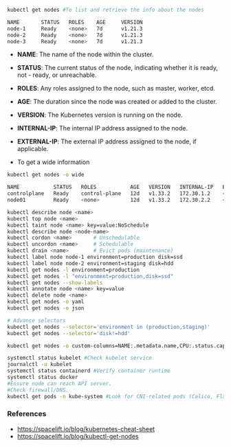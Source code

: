 ```bash
kubectl get nodes #To list and retrieve the info about the nodes
```
```bash
NAME       STATUS   ROLES    AGE     VERSION
node-1     Ready    <none>   7d      v1.21.3
node-2     Ready    <none>   7d      v1.21.3
node-3     Ready    <none>   7d      v1.21.3
```
- **NAME**: The name of the node within the cluster.

- **STATUS**: The current status of the node, indicating whether it is ready, not - ready, or unreachable.

- **ROLES**: Any roles assigned to the node, such as master, worker, etcd.

- **AGE**: The duration since the node was created or added to the cluster.

- **VERSION**: The Kubernetes version is running on the node.

- **INTERNAL-IP**: The internal IP address assigned to the node.

- **EXTERNAL-IP**: The external IP address assigned to the node, if applicable.

* To get a wide information
```bash
kubectl get nodes -o wide
```
```bash
NAME           STATUS   ROLES           AGE   VERSION   INTERNAL-IP   EXTERNAL-IP   OS-IMAGE             KERNEL-VERSION     CONTAINER-RUNTIME
controlplane   Ready    control-plane   12d   v1.33.2   172.30.1.2    <none>        Ubuntu 24.04.3 LTS   6.8.0-51-generic   containerd://1.7.27
node01         Ready    <none>          12d   v1.33.2   172.30.2.2    <none>        Ubuntu 24.04.3 LTS   6.8.0-51-generic   containerd://1.7.27
```

```bash
kubectl describe node <name>
kubectl top node <name>
kubectl taint node <name> key=value:NoSchedule
kubectl describe node <node-name>
kubectl cordon <name>       # Unschedulable
kubectl uncordon <name>     # Schedulable
kubectl drain <name>        # Evict pods (maintenance)
kubectl label node node-1 environment=production disk=ssd
kubectl label node node-2 environment=staging disk=hdd
kubectl get nodes -l environment=production
kubectl get nodes -l "environment=production,disk=ssd"
kubectl get nodes --show-labels
kubectl annotate node <name> key=value
kubectl delete node <name>
kubectl get nodes -o yaml
kubectl get nodes -o json

# Advance selectors
kubectl get nodes --selector='environment in (production,staging)'
kubectl get nodes --selector='disk!=hdd'
```


```bash
kubectl get nodes -o custom-columns=NAME:.metadata.name,CPU:.status.capacity.cpu,MEMORY:.status.capacity.memory
```
```bash
systemctl status kubelet #Check kubelet service
journalctl -u kubelet
systemctl status containerd #Verify container runtime
systemctl status docker
#Ensure node can reach API server.
#Check firewall/DNS.
kubectl get pods -n kube-system #Look for CNI-related pods (Calico, Flannel, etc.).
```

### References
- https://spacelift.io/blog/kubernetes-cheat-sheet
- https://spacelift.io/blog/kubectl-get-nodes
